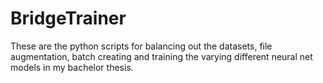 # BridgeTrainer
These are the python scripts for balancing out the datasets, file augmentation, batch creating and training the varying different neural net models in my bachelor thesis.
